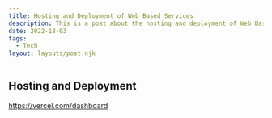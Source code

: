 ```yaml
---
title: Hosting and Deployment of Web Based Services
description: This is a post about the hosting and deployment of Web Based Services
date: 2022-18-03
tags:
  - Tech
layout: layouts/post.njk
---
```


## Hosting and Deployment
https://vercel.com/dashboard